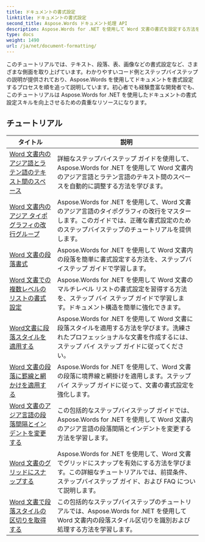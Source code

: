 ```yaml
---
title: ドキュメントの書式設定
linktitle: ドキュメントの書式設定
second_title: Aspose.Words ドキュメント処理 API
description: Aspose.Words for .NET を使用して Word 文書の書式を設定する方法を学びます。チュートリアルでは、さまざまなレイアウト手法、スタイル、番号付け、段落分け、フォントなどについて説明します。
type: docs
weight: 1490
url: /ja/net/document-formatting/
---
```


このチュートリアルでは、テキスト、段落、表、画像などの書式設定など、さまざまな側面を取り上げています。わかりやすいコード例とステップバイステップの説明が提供されており、Aspose.Words を使用してドキュメントを書式設定するプロセスを順を追って説明しています。初心者でも経験豊富な開発者でも、このチュートリアルは Aspose.Words for .NET を使用したドキュメントの書式設定スキルを向上させるための貴重なリソースになります。

 ## チュートリアル
| タイトル | 説明 |
| --- | --- |
| [Word 文書内のアジア語とラテン語のテキスト間のスペース](./space-between-asian-and-latin-text/) | 詳細なステップバイステップ ガイドを使用して、Aspose.Words for .NET を使用して Word 文書内のアジア言語とラテン言語のテキスト間のスペースを自動的に調整する方法を学びます。 |
| [Word 文書内のアジア タイポグラフィの改行グループ](./asian-typography-line-break-group/) | Aspose.Words for .NET を使用して、Word 文書のアジア言語のタイポグラフィの改行をマスターします。このガイドでは、正確な書式設定のためのステップバイステップのチュートリアルを提供します。 |
| [Word 文書の段落書式](./paragraph-formatting/) | Aspose.Words for .NET を使用して Word 文書内の段落を簡単に書式設定する方法を、ステップバイステップ ガイドで学習します。 |
| [Word 文書での複数レベルのリストの書式設定](./multilevel-list-formatting/) | Aspose.Words for .NET を使用して Word 文書のマルチレベル リストの書式設定を習得する方法を、ステップ バイ ステップ ガイドで学習します。ドキュメント構造を簡単に強化できます。 |
| [Word文書に段落スタイルを適用する](./apply-paragraph-style/) | Aspose.Words for .NET を使用して Word 文書に段落スタイルを適用する方法を学びます。洗練されたプロフェッショナルな文書を作成するには、ステップ バイ ステップ ガイドに従ってください。 |
| [Word 文書の段落に罫線と網かけを適用する](./apply-borders-and-shading-to-paragraph/) | Aspose.Words for .NET を使用して、Word 文書の段落に境界線と網掛けを適用します。ステップ バイ ステップ ガイドに従って、文書の書式設定を強化します。 |
| [Word 文書のアジア言語の段落間隔とインデントを変更する](./change-asian-paragraph-spacing-and-indents/) | この包括的なステップバイステップ ガイドでは、Aspose.Words for .NET を使用して Word 文書内のアジア言語の段落間隔とインデントを変更する方法を学習します。 |
| [Word 文書のグリッドにスナップする](./snap-to-grid/) | Aspose.Words for .NET を使用して、Word 文書でグリッドにスナップを有効にする方法を学びます。この詳細なチュートリアルでは、前提条件、ステップバイステップ ガイド、および FAQ について説明します。 |
| [Word 文書で段落スタイルの区切りを取得する](./get-paragraph-style-separator/) | この包括的なステップバイステップのチュートリアルでは、Aspose.Words for .NET を使用して Word 文書内の段落スタイル区切りを識別および処理する方法を学習します。 |